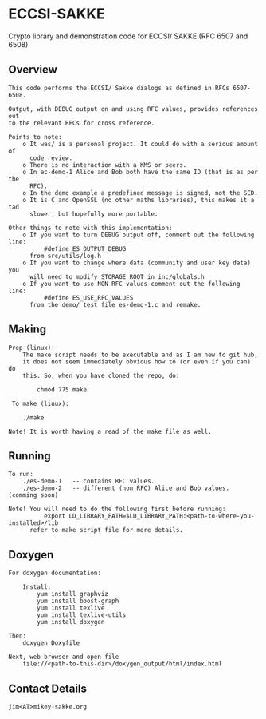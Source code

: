 # ECCSI-SAKKE
Crypto library and demonstration code for ECCSI/ SAKKE (RFC 6507 and 6508)

Overview
--------
    This code performs the ECCSI/ Sakke dialogs as defined in RFCs 6507-6508.

    Output, with DEBUG output on and using RFC values, provides references out
    to the relevant RFCs for cross reference.

    Points to note:
        o It was/ is a personal project. It could do with a serious amount of 
          code review.
        o There is no interaction with a KMS or peers.
        o In ec-demo-1 Alice and Bob both have the same ID (that is as per the 
          RFC).
        o In the demo example a predefined message is signed, not the SED. 
        o It is C and OpenSSL (no other maths libraries), this makes it a tad
          slower, but hopefully more portable. 

    Other things to note with this implementation:
        o If you want to turn DEBUG output off, comment out the following line:
              #define ES_OUTPUT_DEBUG
          from src/utils/log.h
        o If you want to change where data (community and user key data) you 
          will need to modify STORAGE_ROOT in inc/globals.h
        o If you want to use NON RFC values comment out the following line:
              #define ES_USE_RFC_VALUES
          from the demo/ test file es-demo-1.c and remake.

Making
------
    Prep (linux):
        The make script needs to be executable and as I am new to git hub,
        it does not seem immediately obvious how to (or even if you can) do 
        this. So, when you have cloned the repo, do:
        
            chmod 775 make
        
     To make (linux):
     
        ./make
        
    Note! It is worth having a read of the make file as well. 

Running
-------
    To run:
        ./es-demo-1   -- contains RFC values.
        ./es-demo-2   -- different (non RFC) Alice and Bob values. (comming soon)

    Note! You will need to do the following first before running:
              export LD_LIBRARY_PATH=$LD_LIBRARY_PATH:<path-to-where-you-installed>/lib
          refer to make script file for more details.

Doxygen
-------
    For doxygen documentation:

        Install:
            yum install graphviz
            yum install boost-graph
            yum install texlive
            yum install texlive-utils
            yum install doxygen

    Then:
        doxygen Doxyfile

    Next, web browser and open file 
        file://<path-to-this-dir>/doxygen_output/html/index.html

Contact Details
---------------
    jim<AT>mikey-sakke.org
